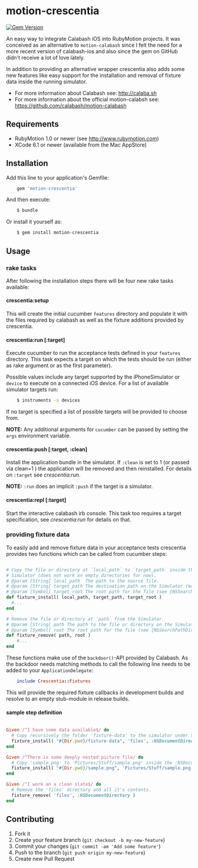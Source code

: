 # motion-crescentia

[![Gem Version](https://badge.fury.io/rb/motion-crescentia.svg)](http://badge.fury.io/rb/motion-crescentia)

An easy way to integrate Calabash iOS into RubyMotion projects.
It was conceived as an alternative to `motion-calabash` since I felt the need for a more recent version of calabash-ios and also since the gem on GitHub didn't receive a lot of love lately.

In addition to providing an alternative wrapper crescentia also adds some new features like easy support for the installation and removal of fixture data inside the running simulator.

* For more information about Calabash see: http://calaba.sh
* For more information about the official motion-calabsh see: https://github.com/calabash/motion-calabash


## Requirements

* RubyMotion 1.0 or newer (see http://www.rubymotion.com)
* XCode 6.1 or newer (available from the Mac AppStore)

## Installation

Add this line to your application's Gemfile:

```ruby
    gem 'motion-crescentia'
```

And then execute:

```bash
    $ bundle
```

Or install it yourself as:

```bash
    $ gem install motion-crescentia
```

## Usage

### rake tasks

After following the installation steps there will be four new rake tasks available:

#### crescentia:setup

This will create the initial cucumber `features` directory and populate it with the files required by calabash as well as the fixture additions provided by crescentia.

#### crescentia:run &#91;:target&#93;

Execute cucumber to run the acceptance tests defined in your `features` directory.
This task expects a target on which the tests should be run (either as rake argument or as the first parameter).

Possible values include any target supported by the iPhoneSimulator or `device` to execute on a connected iOS device.
For a list of available simulator targets run:

```bash
    $ instruments -s devices
```

If no target is specified a list of possible targets will be provided to choose from.

**NOTE:** Any additional arguments for `cucumber` can be passed by setting the `args` environment variable.

#### crescentia:push &#91;:target, :clean&#93;

Install the application bundle in the simulator.
If `:clean` is set to 1 (or passed via clean=1 ) the application will be removed and then reinstalled.
For details on `:target` see *crescentia:run*.

**NOTE:** `:run` does an implicit `:push` if the target is a simulator.

#### crescentia:repl &#91;:target&#93;

Start the interactive calabash irb console.
This task too requires a target specification, see *crescentia:run* for details on that.

### providing fixture data

To easily add and remove fixture data in your acceptance tests crescentia provides two functions which can be called from cucumber steps:

```ruby

# Copy the file or directory at `local_path` to `target_path` inside the 
# Simulator (does not work on empty directories for now).
# @param [String] local_path  The path to the source file.
# @param [String] target_path The destination path on the Simulator (may contain directory parts).
# @param [Symbol] target_root The root path for the file (see {NSSearchPathDirectory}).
def fixture_install( local_path, target_path, target_root )
  #...
end

# Remove the file or directory at `path` from the Simulator.
# @param [String] path The path to the file or directory on the Simulator.
# @param [Symbol] root The root path for the file (see {NSSearchPathDirectory})
def fixture_remove( path, root )
    #...
end
```

These functions make use of the `backdoor()`-API provided by Calabash.
As the backdoor needs matching methods to call the following line needs to be added to your `ApplicationDelegate`:

```ruby
    include Crescentia::Fixtures
```

This will provide the required fixture callbacks in development builds and resolve to an empty stub-module in release builds.

#### sample step definition

```ruby

Given /^I have some data available$/ do
  # Copy recursively the folder 'fixture-data' to the simulator under the name 'files'
  fixture_install( "#{Dir.pwd}/fixture-data", 'files', :NSDocumentDirectory )
end

Given /^There is some deeply nested picture file/ do
  # Copy 'sample.png' to 'Pictures/Stuff/sample.png' inside the :NSDocumentDirectory.
  fixture_install( "#{Dir.pwd}/sample.png", 'Pictures/Stuff/sample.png', :NSDocumentDirectory )
end

Given /^I work an a clean slate$/ do
  # Remove the 'files' directory and all it's contents.
  fixture_remove( 'files', :NSDocumentDirectory )
end
```

## Contributing

1. Fork it
2. Create your feature branch (`git checkout -b my-new-feature`)
3. Commit your changes (`git commit -am 'Add some feature'`)
4. Push to the branch (`git push origin my-new-feature`)
5. Create new Pull Request
